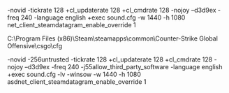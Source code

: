 -novid -tickrate 128 +cl_updaterate 128 +cl_cmdrate 128 -nojoy –d3d9ex -freq 240 -language english +exec sound.cfg -w 1440 -h 1080 net_client_steamdatagram_enable_override 1

C:\Program Files (x86)\Steam\steamapps\common\Counter-Strike Global Offensive\csgo\cfg




















-novid -256untrusted -tickrate 128 +cl_updaterate 128 +cl_cmdrate 128 -nojoy –d3d9ex -freq 240 -j55allow_third_party_software -language english +exec sound.cfg -lv -winsow -w 1440 -h 1080 asdnet_client_steamdatagram_enable_override 1
